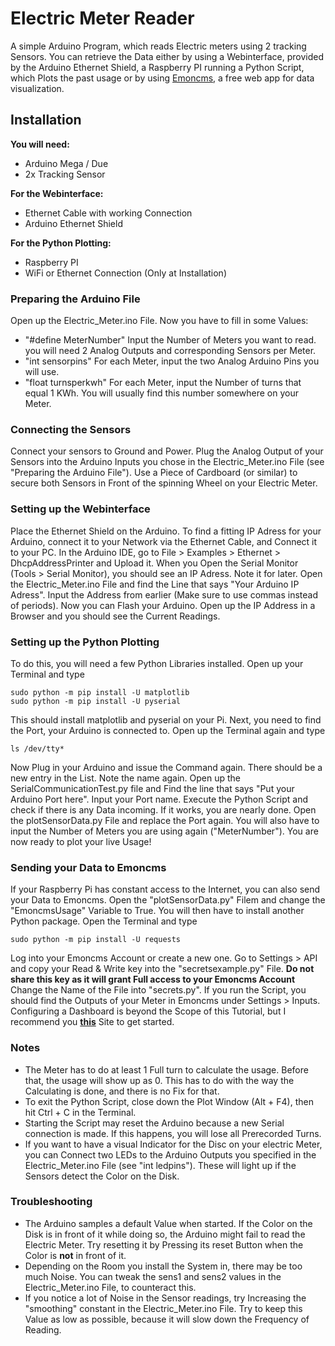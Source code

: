 Electric Meter Reader
===

A simple Arduino Program, which reads Electric meters using 2 tracking Sensors.
You can retrieve the Data either by using a Webinterface, provided by the Arduino Ethernet Shield, a Raspberry PI running a Python Script, which Plots the past usage or by using [Emoncms](https://emoncms.org/), a free web app for data visualization.


Installation
---

**You will need:**
- Arduino Mega / Due
- 2x Tracking Sensor

**For the Webinterface:**
- Ethernet Cable with working Connection
- Arduino Ethernet Shield

**For the Python Plotting:**
- Raspberry PI
- WiFi or Ethernet Connection (Only at Installation)

### Preparing the Arduino File
Open up the Electric_Meter.ino File. Now you have to fill in some Values:
- "#define MeterNumber" Input the Number of Meters you want to read. you will need 2 Analog Outputs and corresponding Sensors per Meter.
- "int sensorpins" For each Meter, input the two Analog Arduino Pins you will use.
- "float turnsperkwh" For each Meter, input the Number of turns that equal 1 KWh. You will usually find this number somewhere on your Meter.

### Connecting the Sensors
Connect your sensors to Ground and Power. Plug the Analog Output of your Sensors into the Arduino Inputs you chose in the Electric_Meter.ino File (see "Preparing the Arduino File"). Use a Piece of Cardboard (or similar) to secure both Sensors in Front of the spinning Wheel on your Electric Meter.

### Setting up the Webinterface
Place the Ethernet Shield on the Arduino. To find a fitting IP Adress for your Arduino, connect it to your Network via the Ethernet Cable, and Connect it to your PC. In the Arduino IDE, go to File > Examples > Ethernet > DhcpAddressPrinter and Upload it. When you Open the Serial Monitor (Tools > Serial Monitor), you should see an IP Adress. Note it for later.
Open the Electric_Meter.ino File and find the Line that says "Your Arduino IP Adress". Input the Address from earlier (Make sure to use commas instead of periods). Now you can Flash your Arduino. Open up the IP Address in a Browser and you should see the Current Readings.

### Setting up the Python Plotting
To do this, you will need a few Python Libraries installed. Open up your Terminal and type
```
sudo python -m pip install -U matplotlib
sudo python -m pip install -U pyserial
```
This should install matplotlib and pyserial on your Pi.
Next, you need to find the Port, your Arduino is connected to. Open up the Terminal again and type
```
ls /dev/tty*
```
Now Plug in your Arduino and issue the Command again. There should be a new entry in the List. Note the name again. Open up the SerialCommunicationTest.py file and Find the line that says "Put your Arduino Port here". Input your Port name. Execute the Python Script and check if there is any Data incoming. If it works, you are nearly done. Open the plotSensorData.py File and replace the Port again. You will also have to input the Number of Meters you are using again ("MeterNumber"). You are now ready to plot your live Usage!

### Sending your Data to Emoncms
If your Raspberry Pi has constant access to the Internet, you can also send your Data to Emoncms. Open the "plotSensorData.py" Filem and change the "EmoncmsUsage" Variable to True. You will then have to install another Python package. Open the Terminal and type
```
sudo python -m pip install -U requests
```
Log into your Emoncms Account or create a new one. Go to Settings > API and copy your Read & Write key into the "secretsexample.py" File. **Do not share this key as it will grant Full access to your Emoncms Account** Change the Name of the File into "secrets.py". If you run the Script, you should find the Outputs of your Meter in Emoncms under Settings > Inputs. Configuring a Dashboard is beyond the Scope of this Tutorial, but I recommend you [**this**](https://powerforum.co.za/topic/1245-emoncms-startup-tutorial/) Site to get started.


### Notes
- The Meter has to do at least 1 Full turn to calculate the usage. Before that, the usage will show up as 0. This has to do with the way the Calculating is done, and there is no Fix for that.
- To exit the Python Script, close down the Plot Window (Alt + F4), then hit Ctrl + C in the Terminal.
- Starting the Script may reset the Arduino because a new Serial connection is made. If this happens, you will lose all Prerecorded Turns.
- If you want to have a visual Indicator for the Disc on your electric Meter, you can Connect two LEDs to the Arduino Outputs you specified in the Electric_Meter.ino File (see "int ledpins"). These will light up if the Sensors detect the Color on the Disk.

### Troubleshooting
- The Arduino samples a default Value when started. If the Color on the Disk is in front of it while doing so, the Arduino might fail to read the Electric Meter. Try resetting it by Pressing its reset Button when the Color is **not** in front of it.
- Depending on the Room you install the System in, there may be too much Noise. You can tweak the sens1 and sens2 values in the Electric_Meter.ino File, to counteract this.
- If you notice a lot of Noise in the Sensor readings, try Increasing the "smoothing" constant in the Electric_Meter.ino File. Try to keep this Value as low as possible, because it will slow down the Frequency of Reading.
